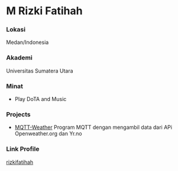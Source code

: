 # M Rizki Fatihah

### Lokasi

Medan/Indonesia

### Akademi

Universitas Sumatera Utara 

### Minat

- Play DoTA and Music


### Projects

- [MQTT-Weather](https://github.com/rizkifatihah/MQTT-Weather) Program MQTT dengan mengambil data dari APi Openweather.org dan Yr.no


### Link Profile

[rizkifatihah](https://github.com/rizkifatihah)